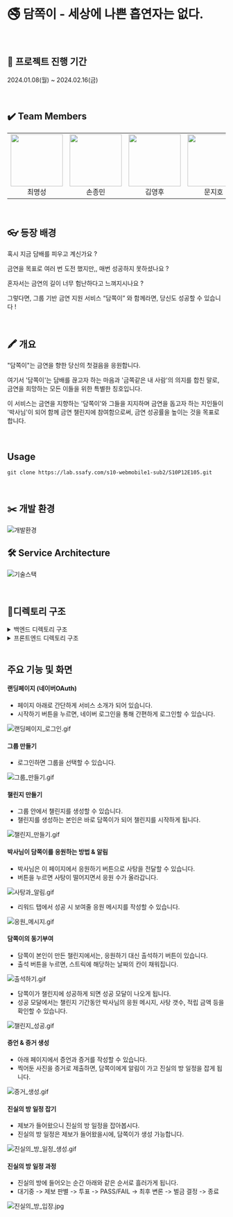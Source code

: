 # 🚭 담쪽이 - 세상에 나쁜 흡연자는 없다.

<br>

## 🔺 프로젝트 진행 기간
2024.01.08(월) ~ 2024.02.16(금)

<br>

## ✔️ Team Members
<table>
  <tr style="width : 100%">
    <td align="center"><img src="팀원1의이미지URL" width="120" height="120" /><br />최명성</td>
    <td align="center"><img src="팀원2의이미지URL" width="120" height="120" /><br />손종민</td>
    <td align="center"><img src="팀원3의이미지URL" width="120" height="120" /><br />김영후</td>
    <td align="center"><img src="./assets/지호.png" width="120" height="120" /><br />문지호</td>
    <td align="center"><img src="./assets/서현.jpg" width="120" height="120" /><br />박서현</td>
    <td align="center"><img src="./assets/다희.jpg" width="120" height="120" /><br />김다희</td>
  </tr>
</table>

<br>

## 👓 등장 배경
혹시 지금 담배를 피우고 계신가요 ?

금연을 목표로 여러 번 도전 했지만,, 매번 성공하지 못하셨나요 ?

혼자서는 금연의 길이 너무 험난하다고 느껴지시나요 ?

그렇다면, 그룹 기반 금연 지원 서비스 “담쪽이” 와 함께라면, 당신도 성공할 수 있습니다 !

<br>

## 🖍️ 개요
"담쪽이"는 금연을 향한 당신의 첫걸음을 응원합니다. 

여기서 '담쪽이'는 담배를 끊고자 하는 마음과 '금쪽같은 내 사람'의 의지를 합친 말로, 금연을 희망하는 모든 이들을 위한 특별한 칭호입니다. 

이 서비스는 금연을 지향하는 '담쪽이'와 그들을 지지하며 금연을 돕고자 하는 지인들이 '박사님'이 되어 함께 금연 챌린지에 참여함으로써, 금연 성공률을 높이는 것을 목표로 합니다.

<br>

## Usage
```
git clone https://lab.ssafy.com/s10-webmobile1-sub2/S10P12E105.git
```

<br>

## ✂️ 개발 환경
![개발환경](./assets/개발환경.png)

## 🛠️ Service Architecture
![기술스택](./assets/기술스택.png)

<br>

## 📂디렉토리 구조
<details>
  <summary>백엔드 디렉토리 구조</summary>

  ```plaintext
  BE
  ┣ common
  ┣ config
  ┣ controller
  ┃ ┣ websocket
  ┣ dto
  ┃ ┣ auth
  ┃ ┣ challenge
  ┃ ┣ cheermsg
  ┃ ┣ group
  ┃ ┣ notification
  ┃ ┣ proof
  ┃ ┣ request
  ┃ ┣ response
  ┃ ┣ schedule
  ┃ ┗ websocket
  ┣ entity
  ┣ exception
  ┣ filter
  ┣ handler
  ┣ provider
  ┣ repository
  ┣ service
  ┃ ┣ implement
  ┗ Server Application
```
</details>
<details>
  <summary>프론트엔드 디렉토리 구조</summary>

  ```plaintext
  FE
  ┣ public
  ┃ ┣ manifest.json
  ┃ ┣ firebase-messaging-sw.js
  ┃ ┗ index.html
  ┣ src
  ┃ ┣ apis
  ┃ ┣ assets
  ┃ ┃ ┣ gifs
  ┃ ┃ ┗ images
  ┃ ┣ components
  ┃ ┃ ┣ button
  ┃ ┃ ┣ TitleText
  ┃ ┣ contexts
  ┃ ┣ hooks
  ┃ ┣ pages
  ┃ ┃ ┣ challenge-page
  ┃ ┃ ┣ create-challenge-page
  ┃ ┃ ┣ empty-challenge-page
  ┃ ┃ ┣ group-list-page
  ┃ ┃ ┣ group-space-page
  ┃ ┃ ┣ home-tab-page
  ┃ ┃ ┣ invitation-code-page
  ┃ ┃ ┣ landing-page
  ┃ ┃ ┣ last-challenge-page
  ┃ ┃ ┣ oauth-page
  ┃ ┃ ┣ proof-tap-page
  ┃ ┃ ┣ reward-tab-page
  ┃ ┃ ┣ truth-room
  ┃ ┃ ┣ truth-room-tab-page
  ┃ ┣ util
  ┃ ┣ App.js
  ┃ ┣ index.js
  ┃ ┗ main.js
```
</details>

<br>

## 주요 기능 및 화면

#### 랜딩페이지 (네이버OAuth)

- 페이지 아래로 간단하게 서비스 소개가 되어 있습니다.
- 시작하기 버튼을 누르면, 네이버 로그인을 통해 간편하게 로그인할 수 있습니다.

![랜딩페이지_로그인.gif](./assets/랜딩페이지_로그인.gif)



#### 그룹 만들기

- 로그인하면 그룹을 선택할 수 있습니다.

![그룹_만들기.gif](./assets/그룹_만들기.gif)


#### 챌린지 만들기

- 그룹 안에서 챌린지를 생성할 수 있습니다.
- 챌린지를 생성하는 본인은 바로 담쪽이가 되어 챌린지를 시작하게 됩니다.

![챌린지_만들기.gif](./assets/챌린지_만들기.gif)



#### 박사님이 담쪽이를 응원하는 방법 & 알림

- 박사님은 이 페이지에서 응원하기 버튼으로 사탕을 전달할 수 있습니다.
- 버튼을 누르면 사탕이 떨어지면서 응원 수가 올라갑니다.

![사탕과_알림.gif](./assets/사탕과_알림.gif)

- 리워드 탭에서 성공 시 보여줄 응원 메시지를 작성할 수 있습니다.  

![응원_메시지.gif](./assets/응원_메시지.gif)


#### 담쪽이의 동기부여

- 담쪽이 본인이 만든 챌린지에서는, 응원하기 대신 출석하기 버튼이 있습니다.
- 출석 버튼을 누르면, 스트릭에 해당하는 날짜의 칸이 채워집니다.

![출석하기.gif](./assets/출석하기.gif)

- 담쪽이가 챌린지에 성공하게 되면 성공 모달이 나오게 됩니다.
- 성공 모달에서는 챌린지 기간동안 박사님의 응원 메시지, 사탕 갯수, 적립 금액 등을 확인할 수 있습니다.

![챌린지_성공.gif](./assets/챌린지_성공.gif)


#### 증언 & 증거 생성

- 아래 페이지에서 증언과 증거를 작성할 수 있습니다.
- 찍어둔 사진을 증거로 제출하면, 담쪽이에게 알림이 가고 진실의 방 일정을 잡게 됩니다.

![증거_생성.gif](./assets/증거_생성.gif)



#### 진실의 방 일정 잡기

- 제보가 들어왔으니 진실의 방 일정을 잡아봅시다.
- 진실의 방 일정은 제보가 들어왔을시에, 담쪽이가 생성 가능합니다.

![진실의_방_일정_생성.gif](./assets/진실의_방_일정_생성.gif)



#### 진실의 방 일정 과정

- 진실의 방에 들어오는 순간 아래와 같은 순서로 흘러가게 됩니다.
- 대기중 -> 제보 판별 -> 투표 -> PASS/FAIL -> 최후 변론 -> 벌금 결정 -> 종료

![진실의_방_입장.jpg](./assets/진실의_방_입장.jpg)

